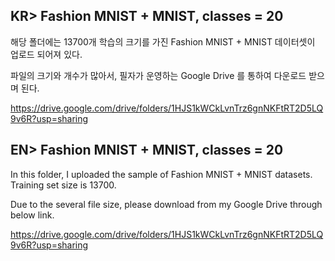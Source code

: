 ## KR> Fashion MNIST + MNIST, classes = 20

해당 폴더에는 13700개 학습의 크기를 가진 Fashion MNIST + MNIST 데이터셋이 업로드 되어져 있다.

파일의 크기와 개수가 많아서, 필자가 운영하는 Google Drive 를 통하여 다운로드 받으며 된다.

https://drive.google.com/drive/folders/1HJS1kWCkLvnTrz6gnNKFtRT2D5LQ9v6R?usp=sharing


## EN> Fashion MNIST + MNIST, classes = 20

In this folder, I uploaded the sample of Fashion MNIST + MNIST datasets. Training set size is 13700.

Due to the several file size, please download from my Google Drive through below link.

https://drive.google.com/drive/folders/1HJS1kWCkLvnTrz6gnNKFtRT2D5LQ9v6R?usp=sharing
